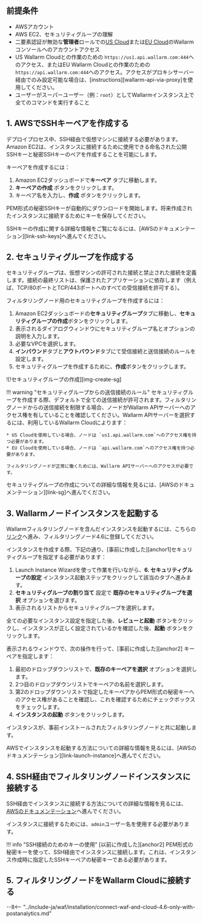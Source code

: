 ## 前提条件

* AWSアカウント
* AWS EC2、セキュリティグループの理解
* 二要素認証が無効な**管理者**ロールでの[US Cloud](https://us1.my.wallarm.com/)または[EU Cloud](https://my.wallarm.com/)のWallarm コンソールへのアカウントアクセス
* US Wallarm Cloudとの作業のための `https://us1.api.wallarm.com:444`へのアクセス、またはEU Wallarm Cloudとの作業のための `https://api.wallarm.com:444`へのアクセス。アクセスがプロキシサーバー経由でのみ設定可能な場合は、[instructions][wallarm-api-via-proxy]を使用してください。
* ユーザーがスーパーユーザー（例：`root`）としてWallarmインスタンス上で全てのコマンドを実行すること

## 1. AWSでSSHキーペアを作成する

デプロイプロセス中、SSH経由で仮想マシンに接続する必要があります。Amazon EC2は、インスタンスに接続するために使用できる命名された公開SSHキーと秘密SSHキーのペアを作成することを可能にします。

キーペアを作成するには：

1. Amazon EC2ダッシュボードで**キーペア** タブに移動します。
2. **キーペアの作成** ボタンをクリックします。
3. キーペア名を入力し、**作成** ボタンをクリックします。

PEM形式の秘密SSHキーが自動的にダウンロードを開始します。将来作成されたインスタンスに接続するためにキーを保存してください。

SSHキーの作成に関する詳細な情報をご覧になるには、[AWSのドキュメンテーション][link-ssh-keys]へ進んでください。

## 2. セキュリティグループを作成する

セキュリティグループは、仮想マシンの許可された接続と禁止された接続を定義します。接続の最終リストは、保護されたアプリケーションに依存します（例えば、TCP/80ポートとTCP/443ポートへのすべての受信接続を許可する）。

フィルタリングノード用のセキュリティグループを作成するには：

1. Amazon EC2ダッシュボードの**セキュリティグループ**タブに移動し、**セキュリティグループの作成**ボタンをクリックします。
2. 表示されるダイアログウィンドウにセキュリティグループ名とオプションの説明を入力します。
3. 必要なVPCを選択します。
4. **インバウンド**タブと**アウトバウンド**タブにて受信接続と送信接続のルールを設定します。
5. セキュリティグループを作成するために、**作成**ボタンをクリックします。

![!セキュリティグループの作成][img-create-sg]

!!! warning "セキュリティグループからの送信接続のルール"
    セキュリティグループを作成する際、デフォルトで全ての送信接続が許可されます。フィルタリングノードからの送信接続を制限する場合、ノードがWallarm APIサーバーへのアクセス権を有していることを確認してください。Wallarm APIサーバーを選択するには、利用しているWallarm Cloudによります：

    * US Cloudを使用している場合、ノードは `us1.api.wallarm.com`へのアクセス権を持つ必要があります。
    * EU Cloudを使用している場合、ノードは `api.wallarm.com`へのアクセス権を持つ必要があります。
    
    フィルタリングノードが正常に働くためには、Wallarm APIサーバーへのアクセスが必要です。

セキュリティグループの作成についての詳細な情報を見るには、[AWSのドキュメンテーション][link-sg]へ進んでください。

## 3. Wallarmノードインスタンスを起動する

Wallarmフィルタリングノードを含んだインスタンスを起動するには、こちらの[リンク](https://aws.amazon.com/marketplace/pp/B073VRFXSD)へ進み、フィルタリングノード4.6に登録してください。

インスタンスを作成する際、下記の通り、[事前に作成した][anchor1]セキュリティグループを指定する必要があります：

1. Launch Instance Wizardを使って作業を行いながら、**6. セキュリティグループの設定** インスタンス起動ステップをクリックして該当のタブへ進みます。
2. **セキュリティグループの割り当て** 設定で **既存のセキュリティグループを選択** オプションを選びます。
3. 表示されるリストからセキュリティグループを選択します。

全ての必要なインスタンス設定を指定した後、**レビューと起動** ボタンをクリックし、インスタンスが正しく設定されているかを確認した後、**起動** ボタンをクリックします。

表示されるウィンドウで、次の操作を行って、[事前に作成した][anchor2] キーペアを指定します：

1. 最初のドロップダウンリストで、**既存のキーペアを選択** オプションを選択します。
2. 2つ目のドロップダウンリストでキーペアの名前を選択します。
3. 第2のドロップダウンリストで指定したキーペアからPEM形式の秘密キーへのアクセス権があることを確認し、これを確認するためにチェックボックスをチェックします。
4. **インスタンスの起動** ボタンをクリックします。

インスタンスが、事前インストールされたフィルタリングノードと共に起動します。

AWSでインスタンスを起動する方法についての詳細な情報を見るには、[AWSのドキュメンテーション][link-launch-instance]へ進んでください。

## 4. SSH経由でフィルタリングノードインスタンスに接続する

SSH経由でインスタンスに接続する方法についての詳細な情報を見るには、[AWSのドキュメンテーション](https://docs.aws.amazon.com/AWSEC2/latest/UserGuide/AccessingInstances.html)へ進んでください。

インスタンスに接続するためには、`admin`ユーザー名を使用する必要があります。

!!! info "SSH接続のためのキーの使用"
    [以前に作成した][anchor2] PEM形式の秘密キーを使って、SSH経由でインスタンスに接続します。これは、インスタンス作成時に指定したSSHキーペアの秘密キーである必要があります。

## 5. フィルタリングノードをWallarm Cloudに接続する

--8<-- "../include-ja/waf/installation/connect-waf-and-cloud-4.6-only-with-postanalytics.md"